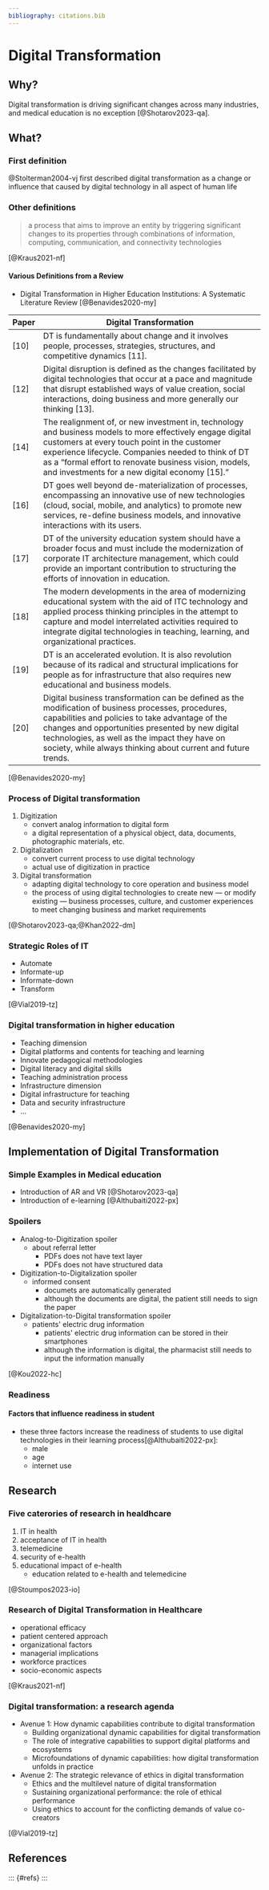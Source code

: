 ```yaml
---
bibliography: citations.bib
---
```


# Digital Transformation

## Why?

Digital transformation is driving significant changes across many industries, and medical education is no exception [@Shotarov2023-qa].

## What?

### First definition

@Stolterman2004-vj first described digital transformation as a change or influence that caused by digital technology in all aspect of human life

### Other definitions

> a process that aims to improve an entity by triggering significant changes to its properties through combinations of information, computing, communication, and connectivity technologies

[@Kraus2021-nf]

#### Various Definitions from a Review

- Digital Transformation in Higher Education Institutions: A Systematic Literature Review [@Benavides2020-my]

Paper | Digital Transformation
-- | --
[10] | DT is fundamentally about change and it involves people, processes, strategies, structures, and competitive dynamics [11].
[12] | Digital disruption is defined as the changes facilitated by digital technologies that occur at a pace and magnitude that disrupt established ways of value creation, social interactions, doing business and more generally our thinking [13].
[14] | The realignment of, or new investment in, technology and business models to more effectively engage digital customers at every touch point in the customer experience lifecycle. Companies needed to think of DT as a “formal effort to renovate business vision, models, and investments for a new digital economy [15].”
[16] | DT goes well beyond de-materialization of processes, encompassing an innovative use of new technologies (cloud, social, mobile, and analytics) to promote new services, re-define business models, and innovative interactions with its users.
[17] | DT of the university education system should have a broader focus and must include the modernization of corporate IT architecture management, which could provide an important contribution to structuring the efforts of innovation in education.
[18] | The modern developments in the area of modernizing educational system with the aid of ITC technology and applied process thinking principles in the attempt to capture and model interrelated activities required to integrate digital technologies in teaching, learning, and organizational practices.
[19] | DT is an accelerated evolution. It is also revolution because of its radical and structural implications for people as for infrastructure that also requires new educational and business models.
[20] | Digital business transformation can be defined as the modification of business processes, procedures, capabilities and policies to take advantage of the changes and opportunities presented by new digital technologies, as well as the impact they have on society, while always thinking about current and future trends.

[@Benavides2020-my]

### Process of Digital transformation

1. Digitization
   - convert analog information to digital form
   - a digital representation of a physical object, data, documents, photographic materials, etc.
2. Digitalization
    - convert current process to use digital technology
    - actual use of digitization in practice
3. Digital transformation
    - adapting digital technology to core operation and business model
    - the process of using digital technologies to create new — or modify existing — business processes, culture, and customer experiences to meet changing business and market requirements

[@Shotarov2023-qa;@Khan2022-dm]



### Strategic Roles of IT

- Automate
- Informate-up
- Informate-down
- Transform

[@Vial2019-tz]


### Digital transformation in higher education

- Teaching dimension
- Digital platforms and contents for teaching and learning
- Innovate  pedagogical  methodologies
- Digital literacy and digital skills
- Teaching administration process
- Infrastructure dimension
- Digital infrastructure for teaching
- Data and security infrastructure
- ...

[@Benavides2020-my]

## Implementation of Digital Transformation

### Simple Examples in Medical education

- Introduction of AR and VR [@Shotarov2023-qa]
- Introduction of e-learning [@Althubaiti2022-px]

### Spoilers

- Analog-to-Digitization spoiler
  - about referral letter
    - PDFs does not have text layer
    - PDFs does not have structured data
- Digitization-to-Digitalization spoiler
  - informed consent
    - documets are automatically generated
    - although the documents are digital, the patient still needs to sign the paper
- Digitalization-to-Digital transformation spoiler
  - patients' electric drug information
    - patients' electric drug information can be stored in their smartphones
    - although the information is digital, the pharmacist still needs to input the information manually

[@Kou2022-hc]

### Readiness

#### Factors that influence readiness in student

- these three factors increase the readiness of students to use digital technologies in their learning process[@Althubaiti2022-px]:
  - male
  - age
  - internet use

## Research

### Five caterories of research in healdhcare

1. IT in health
2. acceptance of IT in health
3. telemedicine
4. security of e-health
5. educational impact of e-health
   - education related to e-health and telemedicine

[@Stoumpos2023-io]

### Research of Digital Transformation in Healthcare

- operational efficacy
- patient centered approach
- organizational factors
- managerial implications
- workforce practices
- socio-economic aspects

[@Kraus2021-nf]

### Digital transformation: a research agenda

- Avenue 1: How dynamic capabilities contribute to digital transformation
  - Building organizational dynamic capabilities for digital transformation
  - The role of integrative capabilities to support digital platforms and ecosystems
  - Microfoundations of dynamic capabilities: how digital transformation unfolds in practice
- Avenue 2: The strategic relevance of ethics in digital transformation
  - Ethics and the multilevel nature of digital transformation
  - Sustaining organizational performance: the role of ethical performance
  - Using ethics to account for the conflicting demands of value co-creators

[@Vial2019-tz]

## References

::: {#refs}
:::

